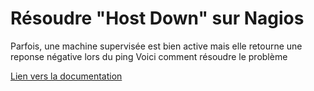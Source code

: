 # Résoudre "Host Down" sur Nagios

Parfois, une machine supervisée est bien active mais elle retourne une reponse négative lors du ping
Voici comment résoudre le problème


[Lien vers la documentation](https://raw.githubusercontent.com/1Tyron140/doc/main/docs/sio/nagios/nagios_host-down.pdf)
